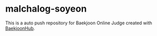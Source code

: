 # malchalog-soyeon
This is a auto push repository for Baekjoon Online Judge created with [BaekjoonHub](https://github.com/BaekjoonHub/BaekjoonHub).

